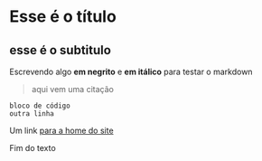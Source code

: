 # Esse é o título

## esse é o subtitulo

Escrevendo algo **em negrito** e __em itálico__ para testar o markdown

> aqui vem uma citação


```
bloco de código
outra linha
```

Um link [para a home do site](https://henriquecrang.github.io/)

Fim do texto
